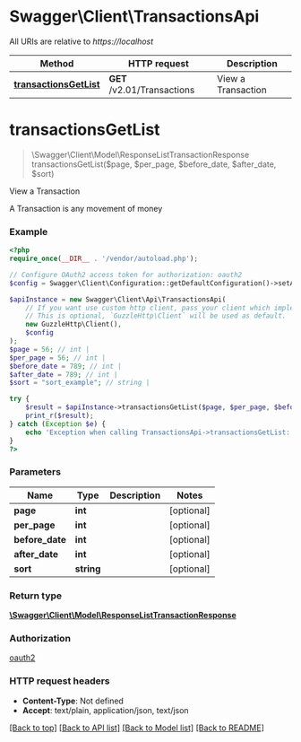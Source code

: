 # Swagger\Client\TransactionsApi

All URIs are relative to *https://localhost*

Method | HTTP request | Description
------------- | ------------- | -------------
[**transactionsGetList**](TransactionsApi.md#transactionsGetList) | **GET** /v2.01/Transactions | View a Transaction


# **transactionsGetList**
> \Swagger\Client\Model\ResponseListTransactionResponse transactionsGetList($page, $per_page, $before_date, $after_date, $sort)

View a Transaction

A Transaction is any movement of money

### Example
```php
<?php
require_once(__DIR__ . '/vendor/autoload.php');

// Configure OAuth2 access token for authorization: oauth2
$config = Swagger\Client\Configuration::getDefaultConfiguration()->setAccessToken('YOUR_ACCESS_TOKEN');

$apiInstance = new Swagger\Client\Api\TransactionsApi(
    // If you want use custom http client, pass your client which implements `GuzzleHttp\ClientInterface`.
    // This is optional, `GuzzleHttp\Client` will be used as default.
    new GuzzleHttp\Client(),
    $config
);
$page = 56; // int | 
$per_page = 56; // int | 
$before_date = 789; // int | 
$after_date = 789; // int | 
$sort = "sort_example"; // string | 

try {
    $result = $apiInstance->transactionsGetList($page, $per_page, $before_date, $after_date, $sort);
    print_r($result);
} catch (Exception $e) {
    echo 'Exception when calling TransactionsApi->transactionsGetList: ', $e->getMessage(), PHP_EOL;
}
?>
```

### Parameters

Name | Type | Description  | Notes
------------- | ------------- | ------------- | -------------
 **page** | **int**|  | [optional]
 **per_page** | **int**|  | [optional]
 **before_date** | **int**|  | [optional]
 **after_date** | **int**|  | [optional]
 **sort** | **string**|  | [optional]

### Return type

[**\Swagger\Client\Model\ResponseListTransactionResponse**](../Model/ResponseListTransactionResponse.md)

### Authorization

[oauth2](../../README.md#oauth2)

### HTTP request headers

 - **Content-Type**: Not defined
 - **Accept**: text/plain, application/json, text/json

[[Back to top]](#) [[Back to API list]](../../README.md#documentation-for-api-endpoints) [[Back to Model list]](../../README.md#documentation-for-models) [[Back to README]](../../README.md)

